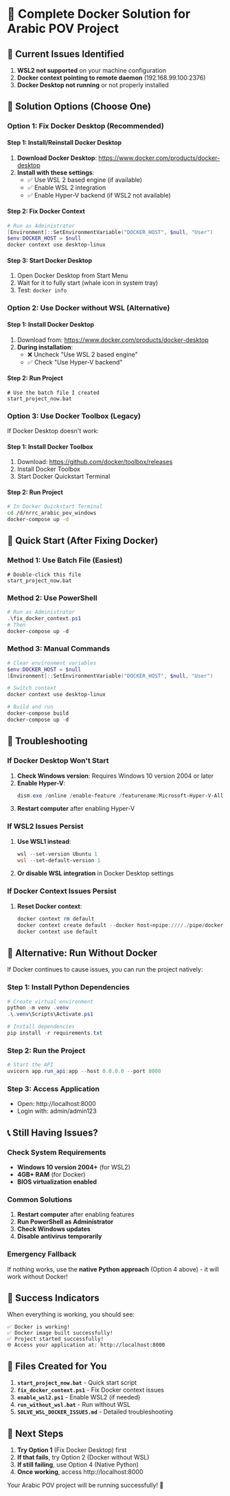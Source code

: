 # 🐳 Complete Docker Solution for Arabic POV Project

## 🚨 Current Issues Identified
1. **WSL2 not supported** on your machine configuration
2. **Docker context pointing to remote daemon** (192.168.99.100:2376)
3. **Docker Desktop not running** or not properly installed

## 🎯 Solution Options (Choose One)

### Option 1: Fix Docker Desktop (Recommended)

#### Step 1: Install/Reinstall Docker Desktop
1. **Download Docker Desktop**: https://www.docker.com/products/docker-desktop
2. **Install with these settings**:
   - ✅ Use WSL 2 based engine (if available)
   - ✅ Enable WSL 2 integration
   - ✅ Enable Hyper-V backend (if WSL2 not available)

#### Step 2: Fix Docker Context
```powershell
# Run as Administrator
[Environment]::SetEnvironmentVariable("DOCKER_HOST", $null, "User")
$env:DOCKER_HOST = $null
docker context use desktop-linux
```

#### Step 3: Start Docker Desktop
1. Open Docker Desktop from Start Menu
2. Wait for it to fully start (whale icon in system tray)
3. Test: `docker info`

### Option 2: Use Docker without WSL (Alternative)

#### Step 1: Install Docker Desktop
1. Download from: https://www.docker.com/products/docker-desktop
2. **During installation**:
   - ❌ Uncheck "Use WSL 2 based engine"
   - ✅ Check "Use Hyper-V backend"

#### Step 2: Run Project
```batch
# Use the batch file I created
start_project_now.bat
```

### Option 3: Use Docker Toolbox (Legacy)

If Docker Desktop doesn't work:

#### Step 1: Install Docker Toolbox
1. Download: https://github.com/docker/toolbox/releases
2. Install Docker Toolbox
3. Start Docker Quickstart Terminal

#### Step 2: Run Project
```bash
# In Docker Quickstart Terminal
cd /d/nrrc_arabic_pov_windows
docker-compose up -d
```

## 🚀 Quick Start (After Fixing Docker)

### Method 1: Use Batch File (Easiest)
```batch
# Double-click this file
start_project_now.bat
```

### Method 2: Use PowerShell
```powershell
# Run as Administrator
.\fix_docker_context.ps1
# Then
docker-compose up -d
```

### Method 3: Manual Commands
```powershell
# Clear environment variables
$env:DOCKER_HOST = $null
[Environment]::SetEnvironmentVariable("DOCKER_HOST", $null, "User")

# Switch context
docker context use desktop-linux

# Build and run
docker-compose build
docker-compose up -d
```

## 🔧 Troubleshooting

### If Docker Desktop Won't Start
1. **Check Windows version**: Requires Windows 10 version 2004 or later
2. **Enable Hyper-V**: 
   ```powershell
   dism.exe /online /enable-feature /featurename:Microsoft-Hyper-V-All /all /norestart
   ```
3. **Restart computer** after enabling Hyper-V

### If WSL2 Issues Persist
1. **Use WSL1 instead**:
   ```powershell
   wsl --set-version Ubuntu 1
   wsl --set-default-version 1
   ```
2. **Or disable WSL integration** in Docker Desktop settings

### If Docker Context Issues Persist
1. **Reset Docker context**:
   ```powershell
   docker context rm default
   docker context create default --docker host=npipe:////./pipe/dockerDesktopLinuxEngine
   docker context use default
   ```

## 🎯 Alternative: Run Without Docker

If Docker continues to cause issues, you can run the project natively:

### Step 1: Install Python Dependencies
```powershell
# Create virtual environment
python -m venv .venv
.\.venv\Scripts\Activate.ps1

# Install dependencies
pip install -r requirements.txt
```

### Step 2: Run the Project
```powershell
# Start the API
uvicorn app.run_api:app --host 0.0.0.0 --port 8000
```

### Step 3: Access Application
- Open: http://localhost:8000
- Login with: admin/admin123

## 📞 Still Having Issues?

### Check System Requirements
- **Windows 10 version 2004+** (for WSL2)
- **4GB+ RAM** (for Docker)
- **BIOS virtualization enabled**

### Common Solutions
1. **Restart computer** after enabling features
2. **Run PowerShell as Administrator**
3. **Check Windows updates**
4. **Disable antivirus temporarily**

### Emergency Fallback
If nothing works, use the **native Python approach** (Option 4 above) - it will work without Docker!

## 🎉 Success Indicators

When everything is working, you should see:
```
✅ Docker is working!
✅ Docker image built successfully!
✅ Project started successfully!
🌐 Access your application at: http://localhost:8000
```

## 📁 Files Created for You

1. **`start_project_now.bat`** - Quick start script
2. **`fix_docker_context.ps1`** - Fix Docker context issues
3. **`enable_wsl2.ps1`** - Enable WSL2 (if needed)
4. **`run_without_wsl.bat`** - Run without WSL
5. **`SOLVE_WSL_DOCKER_ISSUES.md`** - Detailed troubleshooting

## 🚀 Next Steps

1. **Try Option 1** (Fix Docker Desktop) first
2. **If that fails**, try Option 2 (Docker without WSL)
3. **If still failing**, use Option 4 (Native Python)
4. **Once working**, access http://localhost:8000

Your Arabic POV project will be running successfully! 🎉
